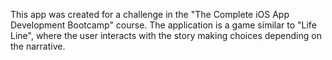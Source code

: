 This app was created for a challenge in the "The Complete iOS App Development Bootcamp" course.
The application is a game similar to "Life Line", where the user interacts with the story making choices depending on the narrative.
